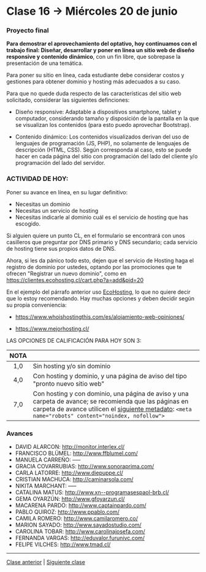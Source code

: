 # Clase 16 → Miércoles 20 de junio

### Proyecto final

**Para demostrar el aprovechamiento del optativo, hoy continuamos con el trabajo final: Diseñar, desarrollar y poner en línea un sitio web de diseño responsive y contenido dinámico**, con un fin libre, que sobrepase la presentación de una temática. 

Para poner su sitio en línea, cada estudiante debe considerar costos y gestiones para obtener dominio y hosting más adecuados a su caso.

Para que no quede duda respecto de las características del sitio web solicitado, considerar las siguientes definciones: 

- Diseño responsive: Adaptable a dispositivos smartphone, tablet y computador, considerando tamaño y disposición de la pantalla en la que se visualizan los contenidos (para esto puedo aprovechar Bootstrap).

- Contenido dinámico: Los contenidos visualizados derivan del uso de lenguajes de programación (JS, PHP), no solamente de lenguajes de descripción (HTML, CSS). Según corresponda al caso, esto se puede hacer en cada página del sitio con programación del lado del cliente y/o programación del lado del servidor.

### ACTIVIDAD DE HOY:

Poner su avance en línea, en su lugar definitivo:

- Necesitas un dominio
- Necesitas un servicio de hosting
- Necesitas indicarle al dominio cuál es el servicio de hosting que has escogido. 

Si alguien quiere un punto CL, en el formulario se encontrará con unos casilleros que preguntar por DNS primario y DNS secundario; cada servicio de hosting tiene sus propios datos de DNS.

Ahora, si les da pánico todo esto, dejen que el servicio de Hosting haga el registro de dominio por ustedes, optando por las promociones que te ofrecen "Registrar un nuevo dominio", como en https://clientes.ecohosting.cl/cart.php?a=add&pid=20

En el ejemplo del párrafo anterior uso [EcoHosting](https://ecohosting.cl/web-hosting-en-chile/), lo que no quiere decir que lo estoy recomendando. Hay muchas opciones y deben decidir según su propia conveniencia: 

- https://www.whoishostingthis.com/es/alojamiento-web-opiniones/

- https://www.mejorhosting.cl/

LAS OPCIONES DE CALIFICACIÓN PARA HOY SON 3: 

| NOTA        | |
|:-------------:|-----------|
| 1,0 | Sin hosting y/o sin dominio |
| 4,0   | Con hosting y dominio, y una página de aviso del tipo "pronto nuevo sitio web" |
| 7,0 | Con hosting y con dominio, una página de aviso y una carpeta de avance; se recomienda que las páginas en carpeta de avance utilicen el [siguiente metadato](https://developers.google.com/search/reference/robots_meta_tag?hl=es): `<meta name="robots" content="noindex, nofollow">`|


### Avances

- DAVID ALARCON: http://monitor.interlex.cl/
- FRANCISCO BLÜMEL: http://www.ffblumel.com/
- MANUELA CARREÑO: –––
- GRACIA COVARRUBIAS: http://www.sonoraprima.com/
- CARLA LATORRE: http://www.diepuppe.cl/
- CRISTIAN MACHUCA: http://caminarsola.com/
- NIKITA MARCHANT: –––
- CATALINA MATUS: http://www.xn--programasespaol-brb.cl/
- GEMA OYARZÚN: http://www.gfoyarzun.cl/
- MACARENA PARDO: http://www.captainpardo.com/
- PABLO QUIROZ: http://www.ppablo.com/
- CAMILA ROMERO: http://www.camilaromero.co/
- MARION SAYADO: http://www.sayadostudio.com/
- CAROLINA TOBAR: http://www.carolinajosefa.com/
- FERNANDA VARGAS: http://eduvalor.furunivc.com/
- FELIPE VILCHES: http://www.tmad.cl/


- - - - - - - - 

[Clase anterior](https://github.com/profesorfaco/dno037-2018-15) | [Siguiente clase](https://github.com/profesorfaco/dno037-2018-17)

